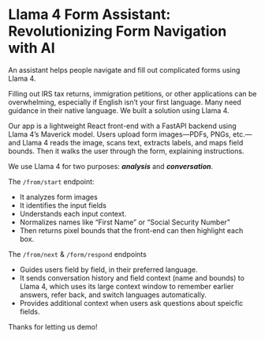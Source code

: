 # Llama 4 Form Assistant: Revolutionizing Form Navigation with AI


An assistant helps people navigate and fill out complicated forms using Llama 4. 

Filling out IRS tax returns, immigration petitions, or other applications can be overwhelming, especially if English isn’t your first language. Many need guidance in their native language. We built a solution using Llama 4.

Our app is a lightweight React front-end with a FastAPI backend using Llama 4’s Maverick model. Users upload form images—PDFs, PNGs, etc.—and Llama 4 reads the image, scans text, extracts labels, and maps field bounds. Then it walks the user through the form, explaining instructions.

We use Llama 4 for two purposes: ***analysis*** and ***conversation***.

The `/from/start` endpoint:

- It analyzes form images
- It identifies the input fields
- Understands each input context.
- Normalizes names like “First Name” or “Social Security Number” 
- Then returns pixel bounds that the front-end can then highlight each box.

The `/from/next` & `/form/respond` endpoints 

- Guides users field by field, in their preferred language. 
- It sends conversation history and field context (name and bounds) to Llama 4, which uses its large context window to remember earlier answers, refer back, and switch languages automatically.
- Provides additional context when users ask questions about speicfic fields.


Thanks for letting us demo!